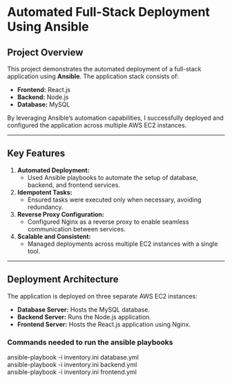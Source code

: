 # Automated Full-Stack Deployment Using Ansible  

## Project Overview  
This project demonstrates the automated deployment of a full-stack application using **Ansible**. The application stack consists of:  
- **Frontend:** React.js  
- **Backend:** Node.js  
- **Database:** MySQL  

By leveraging Ansible’s automation capabilities, I successfully deployed and configured the application across multiple AWS EC2 instances.  

---

## Key Features  
1. **Automated Deployment:**  
   - Used Ansible playbooks to automate the setup of database, backend, and frontend services.  
2. **Idempotent Tasks:**  
   - Ensured tasks were executed only when necessary, avoiding redundancy.  
3. **Reverse Proxy Configuration:**  
   - Configured Nginx as a reverse proxy to enable seamless communication between services.  
4. **Scalable and Consistent:**  
   - Managed deployments across multiple EC2 instances with a single tool.  

---

## Deployment Architecture  
The application is deployed on three separate AWS EC2 instances:  
- **Database Server:** Hosts the MySQL database.  
- **Backend Server:** Runs the Node.js application.  
- **Frontend Server:** Hosts the React.js application using Nginx.  

### Commands needed to run the ansible playbooks
ansible-playbook -i inventory.ini database.yml  
ansible-playbook -i inventory.ini backend.yml  
ansible-playbook -i inventory.ini frontend.yml  

